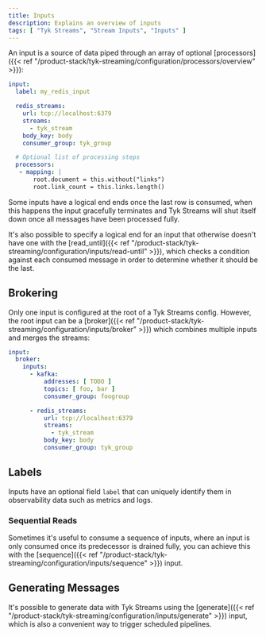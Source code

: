 ```yaml
---
title: Inputs
description: Explains an overview of inputs
tags: [ "Tyk Streams", "Stream Inputs", "Inputs" ]
---
```


An input is a source of data piped through an array of optional [processors]({{< ref "/product-stack/tyk-streaming/configuration/processors/overview" >}}):

```yaml
input:
  label: my_redis_input

  redis_streams:
    url: tcp://localhost:6379
    streams:
      - tyk_stream
    body_key: body
    consumer_group: tyk_group

  # Optional list of processing steps
  processors:
   - mapping: |
       root.document = this.without("links")
       root.link_count = this.links.length()
```

Some inputs have a logical end ends once the last row is consumed, when this happens the input gracefully terminates and Tyk Streams will shut itself down once all messages have been processed fully.

It's also possible to specify a logical end for an input that otherwise doesn't have one with the [read_until]({{< ref "/product-stack/tyk-streaming/configuration/inputs/read-until" >}}), which checks a condition against each consumed message in order to determine whether it should be the last.

## Brokering

Only one input is configured at the root of a Tyk Streams config. However, the root input can be a [broker]({{< ref "/product-stack/tyk-streaming/configuration/inputs/broker" >}}) which combines multiple inputs and merges the streams:

```yaml
input:
  broker:
    inputs:
      - kafka:
          addresses: [ TODO ]
          topics: [ foo, bar ]
          consumer_group: foogroup

      - redis_streams:
          url: tcp://localhost:6379
          streams:
            - tyk_stream
          body_key: body
          consumer_group: tyk_group
```

## Labels

Inputs have an optional field `label` that can uniquely identify them in observability data such as metrics and logs.

<!-- TODO

When know if Tyk Streams will support metrics then link to metrics

Inputs have an optional field `label` that can uniquely identify them in observability data such as metrics and logs. This can be useful when running configs with multiple inputs, otherwise their metrics labels will be generated based on their composition. For more information check out the [metrics documentation][metrics.about].

-->

### Sequential Reads

Sometimes it's useful to consume a sequence of inputs, where an input is only consumed once its predecessor is drained fully, you can achieve this with the [sequence]({{< ref "/product-stack/tyk-streaming/configuration/inputs/sequence" >}}) input.

## Generating Messages

It's possible to generate data with Tyk Streams using the [generate]({{< ref "/product-stack/tyk-streaming/configuration/inputs/generate" >}}) input, which is also a convenient way to trigger scheduled pipelines.
